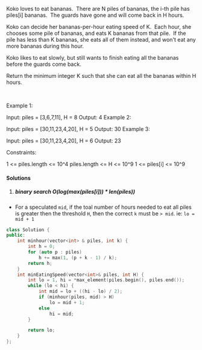 Koko loves to eat bananas.  There are N piles of bananas, the i-th pile has piles[i] bananas.  The guards have gone and will come back in H hours.

Koko can decide her bananas-per-hour eating speed of K.  Each hour, she chooses some pile of bananas, and eats K bananas from that pile.  If the pile has less than K bananas, she eats all of them instead, and won't eat any more bananas during this hour.

Koko likes to eat slowly, but still wants to finish eating all the bananas before the guards come back.

Return the minimum integer K such that she can eat all the bananas within H hours.

 

Example 1:

Input: piles = [3,6,7,11], H = 8
Output: 4
Example 2:

Input: piles = [30,11,23,4,20], H = 5
Output: 30
Example 3:

Input: piles = [30,11,23,4,20], H = 6
Output: 23
 

Constraints:

1 <= piles.length <= 10^4
piles.length <= H <= 10^9
1 <= piles[i] <= 10^9

#### Solutions

1. ##### binary search O(log(max(piles[i])) * len(piles))

- For a speculated `mid`, if the toal number of hours needed to eat all piles is greater then the threshold `H`, then the correct `k` must be `> mid`. ie: `lo = mid + 1`

```cpp
class Solution {
public:
    int minhour(vector<int> & piles, int k) {
        int h = 0;
        for (auto p : piles)
            h += max(1, (p + k - 1) / k);
        return h;
    }
    int minEatingSpeed(vector<int>& piles, int H) {
        int lo = 1, hi = *max_element(piles.begin(), piles.end());
        while (lo < hi) {
            int mid = lo + ((hi - lo) / 2);
            if (minhour(piles, mid) > H)
                lo = mid + 1;
            else
                hi = mid;
        }

        return lo;
    }
};
```